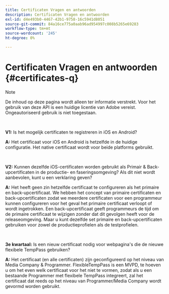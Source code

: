 ```yaml
---
title: Certificaten Vragen en antwoorden
description: Certificaten Vragen en antwoorden
exl-id: d4e493b0-4467-42b1-9758-16c5941d8051
source-git-commit: 84a16ce775a0aab96ad954997c008b5265e69283
workflow-type: tm+mt
source-wordcount: '245'
ht-degree: 0%

---
```


# Certificaten Vragen en antwoorden {#certificates-q}

>[!NOTE]
>
>De inhoud op deze pagina wordt alleen ter informatie verstrekt. Voor het gebruik van deze API is een huidige licentie van Adobe vereist. Ongeautoriseerd gebruik is niet toegestaan.

</br>

**V1:** Is het mogelijk certificaten te registreren in iOS en Android?

**A:** Het certificaat voor iOS en Android is hetzelfde in de huidige configuratie. Het native certificaat wordt voor beide platforms gebruikt.

</br>

**V2:** Kunnen dezelfde iOS-certificaten worden gebruikt als Primair &amp; Back-upcertificaten in de productie- en faseringsomgeving? Als dit niet wordt aanbevolen, kunt u een verklaring geven?

**A:** Het heeft geen zin hetzelfde certificaat te configureren als het primaire en back-upcertificaat. We hebben het concept van primaire certificaten en back-upcertificaten zodat we meerdere certificaten voor een programmeur kunnen configureren voor het geval het primaire certificaat verloopt of wordt ingetrokken. Een back-upcertificaat geeft programmeurs de tijd om de primaire certificaat te wijzigen zonder dat dit gevolgen heeft voor de releaseomgeving. Maar u kunt dezelfde set primaire en back-upcertificaten gebruiken voor zowel de productieprofielen als de testprofielen.

</br>

**3e kwartaal:** Is een nieuw certificaat nodig voor webpagina&#39;s die de nieuwe flexibele TempPass gebruiken?

**A:** Het certificaat (en alle certificaten) zijn geconfigureerd op het niveau van Media Company &amp; Programmer. FlexibleTempPass is een MVPD, te hoeven u om het even welk certificaat voor het niet te vormen, zodat als u een bestaande Programmer met flexibele TempPass integreert, zal het certificaat dat reeds op het niveau van Programmer/Media Company wordt gevormd worden gebruikt.
